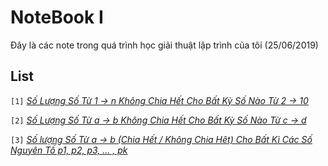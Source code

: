 # NoteBook I
Đây là các note trong quá trình học giải thuật lập trình của tôi (25/06/2019)

## List
`[1]` [*Số Lượng Số Từ 1 -> n Không Chia Hết Cho Bất Kỳ Số Nào Từ 2 -> 10*](./Notes/note_1.md)

`[2]` [*Số Lượng Số Từ a -> b Không Chia Hết Cho Bất Kỳ Số Nào Từ c -> d*](./Notes/note_2.md)

`[3]` [*Số lượng Số Từ a -> b (Chia Hết / Không Chia Hêt) Cho Bất Kì Các Số Nguyên Tố p1, p2, p3, ... , pk*](./Notes/note_3.md)

